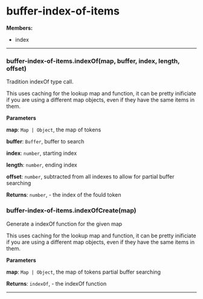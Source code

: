 # buffer-index-of-items




**Members:**

+ index

* * *

### buffer-index-of-items.indexOf(map, buffer, index, length, offset) 

Tradition indexOf type call.This uses caching for the lookup map and function, it can be prettyinificiate if you are using a different map objects, even if they havethe same items in them.

**Parameters**

**map**: `Map | Object`, the map of tokens

**buffer**: `Buffer`, buffer to search

**index**: `number`, starting index

**length**: `number`, ending index

**offset**: `number`, subtracted from all indexes to allow for                             partial buffer searching

**Returns**: `number`, - the index of the fould token


### buffer-index-of-items.indexOfCreate(map) 

Generate a indexOf function for the given mapThis uses caching for the lookup map and function, it can be prettyinificiate if you are using a different map objects, even if they havethe same items in them.

**Parameters**

**map**: `Map | Object`, the map of tokens                             partial buffer searching

**Returns**: `indexOf`, - the indexOf function



* * *










